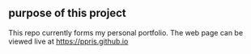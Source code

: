 ## purpose of this project
This repo currently forms my personal portfolio. The web page can be viewed live at https://ppris.github.io
